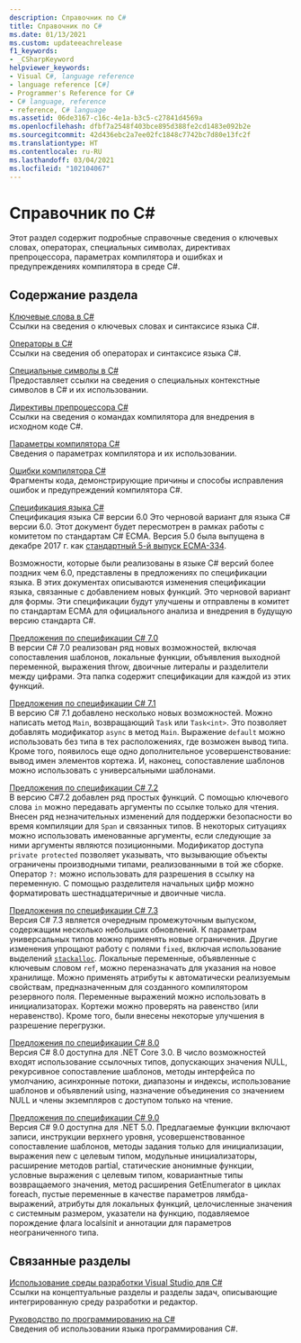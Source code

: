 ```yaml
---
description: Справочник по C#
title: Справочник по C#
ms.date: 01/13/2021
ms.custom: updateeachrelease
f1_keywords:
- _CSharpKeyword
helpviewer_keywords:
- Visual C#, language reference
- language reference [C#]
- Programmer's Reference for C#
- C# language, reference
- reference, C# language
ms.assetid: 06de3167-c16c-4e1a-b3c5-c27841d4569a
ms.openlocfilehash: dfbf7a2548f403bce895d388fe2cd1483e092b2e
ms.sourcegitcommit: 42d436ebc2a7ee02fc1848c7742bc7d80e13fc2f
ms.translationtype: HT
ms.contentlocale: ru-RU
ms.lasthandoff: 03/04/2021
ms.locfileid: "102104067"
---
```

# <a name="c-reference"></a>Справочник по C#

Этот раздел содержит подробные справочные сведения о ключевых словах, операторах, специальных символах, директивах препроцессора, параметрах компилятора и ошибках и предупреждениях компилятора в среде C#.  
  
## <a name="in-this-section"></a>Содержание раздела

 [Ключевые слова в C#](./keywords/index.md)  
 Ссылки на сведения о ключевых словах и синтаксисе языка C#.  
  
 [Операторы в C#](./operators/index.md)  
 Ссылки на сведения об операторах и синтаксисе языка C#.  

 [Специальные символы в C#](./tokens/index.md)  
 Предоставляет ссылки на сведения о специальных контекстные символов в C# и их использовании.  

 [Директивы препроцессора C#](./preprocessor-directives/index.md)  
 Ссылки на сведения о командах компилятора для внедрения в исходном коде C#.  
  
 [Параметры компилятора C# ](./compiler-options/index.md)  
 Сведения о параметрах компилятора и их использовании.  
  
 [Ошибки компилятора C#](./compiler-messages/index.md)  
 Фрагменты кода, демонстрирующие причины и способы исправления ошибок и предупреждений компилятора C#.  
  
 [Спецификация языка C#](../../../_csharplang/spec/introduction.md)  
 Спецификация языка C# версии 6.0 Это черновой вариант для языка C# версии 6.0. Этот документ будет пересмотрен в рамках работы с комитетом по стандартам C# ECMA. Версия 5.0 была выпущена в декабре 2017 г. как [стандартный 5-й выпуск ECMA-334](https://www.ecma-international.org/wp-content/uploads/ECMA-334_5th_edition_december_2017.pdf).

Возможности, которые были реализованы в языке C# версий более поздних чем 6.0, представлены в предложениях по спецификации языка. В этих документах описываются изменения спецификации языка, связанные с добавлением новых функций. Это черновой вариант для формы. Эти спецификации будут улучшены и отправлены в комитет по стандартам ECMA для официального анализа и внедрения в будущую версию стандарта C#.

 [Предложения по спецификации C# 7.0](../../../_csharplang/proposals/csharp-7.0/pattern-matching.md)  
 В версии C# 7.0 реализован ряд новых возможностей, включая сопоставления шаблонов, локальные функции, объявления выходной переменной, выражения throw, двоичные литералы и разделители между цифрами. Эта папка содержит спецификации для каждой из этих функций.
  
 [Предложения по спецификации C# 7.1](../../../_csharplang/proposals/csharp-7.1/async-main.md)  
 В версию C# 7.1 добавлено несколько новых возможностей. Можно написать метод `Main`, возвращающий `Task` или `Task<int>`. Это позволяет добавлять модификатор `async` в метод `Main`. Выражение `default` можно использовать без типа в тех расположениях, где возможен вывод типа. Кроме того, появилось еще одно дополнительное усовершенствование: вывод имен элементов кортежа. И, наконец, сопоставление шаблонов можно использовать с универсальными шаблонами.

 [Предложения по спецификации C# 7.2](../../../_csharplang/proposals/csharp-7.2/readonly-ref.md)  
 В версию C#7.2 добавлен ряд простых функций. С помощью ключевого слова `in` можно передавать аргументы по ссылке только для чтения. Внесен ряд незначительных изменений для поддержки безопасности во время компиляции для `Span` и связанных типов. В некоторых ситуациях можно использовать именованные аргументы, если следующие за ними аргументы являются позиционными. Модификатор доступа `private protected` позволяет указывать, что вызывающие объекты ограничены производными типами, реализованными в той же сборке. Оператор `?:` можно использовать для разрешения в ссылку на переменную. С помощью разделителя начальных цифр можно форматировать шестнадцатеричные и двоичные числа.

 [Предложения по спецификации C# 7.3](../../../_csharplang/proposals/csharp-7.3/blittable.md)  
 Версия C# 7.3 является очередным промежуточным выпуском, содержащим несколько небольших обновлений. К параметрам универсальных типов можно применять новые ограничения. Другие изменения упрощают работу с полями `fixed`, включая использование выделений [`stackalloc`](./operators/stackalloc.md). Локальные переменные, объявленные с ключевым словом `ref`, можно переназначать для указания на новое хранилище. Можно применять атрибуты к автоматически реализуемым свойствам, предназначенным для созданного компилятором резервного поля. Переменные выражений можно использовать в инициализаторах. Кортежи можно проверять на равенство (или неравенство). Кроме того, были внесены некоторые улучшения в разрешение перегрузки.
  
 [Предложения по спецификации C# 8.0](../../../_csharplang/proposals/csharp-8.0/nullable-reference-types.md)  
 Версия C# 8.0 доступна для .NET Core 3.0. В число возможностей входят использование ссылочных типов, допускающих значения NULL, рекурсивное сопоставление шаблонов, методы интерфейса по умолчанию, асинхронные потоки, диапазоны и индексы, использование шаблонов и объявлений using, назначение объединения со значением NULL и члены экземпляров с доступом только на чтение.

 [Предложения по спецификации C# 9.0](../../../_csharplang/proposals/csharp-9.0/records.md)  
 Версия C# 9.0 доступна для .NET 5.0. Предлагаемые функции включают записи, инструкции верхнего уровня, усовершенствованное сопоставление шаблонов, методы задания только для инициализации, выражения new с целевым типом, модульные инициализаторы, расширение методов partial, статические анонимные функции, условные выражения с целевым типом, ковариантные типы возвращаемого значения, метод расширения GetEnumerator в циклах foreach, пустые переменные в качестве параметров лямбда-выражений, атрибуты для локальных функций, целочисленные значения с системным размером, указатели на функцию, подавляемое порождение флага localsinit и аннотации для параметров неограниченного типа.

## <a name="related-sections"></a>Связанные разделы  

 [Использование среды разработки Visual Studio для C#](/visualstudio/get-started/csharp)  
 Ссылки на концептуальные разделы и разделы задач, описывающие интегрированную среду разработки и редактор.  
  
 [Руководство по программированию на C#](../programming-guide/index.md)  
 Сведения об использовании языка программирования C#.
